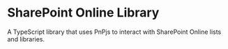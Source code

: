 # SharePoint Online Library

A TypeScript library that uses PnPjs to interact with SharePoint Online lists and libraries.
